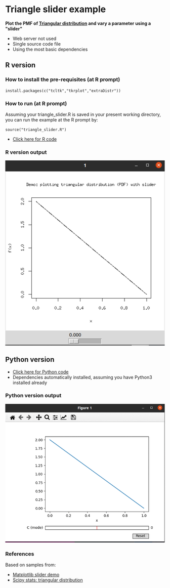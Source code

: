# Triangle slider example
**Plot the PMF of [Triangular distribution](https://en.wikipedia.org/wiki/Triangular_distribution) and vary a parameter using a "slider"**
* Web server not used
* Single source code file
* Using the most basic dependencies

## R version
### How to install the pre-requisites (at R prompt)
```
install.packages(c("tcltk","tkrplot","extraDistr"))
```
### How to run (at R prompt)
Assuming your triangle_slider.R is saved in your present working directory, you can run the example at the R prompt by:
```
source("triangle_slider.R")
```
* [Click here for R code](https://github.com/bcgov/wps-research/blob/master/doc/emily/triangle_slider.R)

### R version output
<img src="triangle_R.gif" width="650">

## Python version
* [Click here for Python code](https://github.com/bcgov/wps-research/blob/master/doc/emily/triangle_slider.py)
* Dependencies automatically installed, assuming you have Python3 installed already

### Python version output
<img src="triangle.gif" width="650">

### References
Based on samples from:
* [Matplotlib slider demo](https://matplotlib.org/stable/gallery/widgets/slider_demo.html)
* [Scipy stats: triangular distribution](https://docs.scipy.org/doc/scipy/reference/generated/scipy.stats.triang.html)
